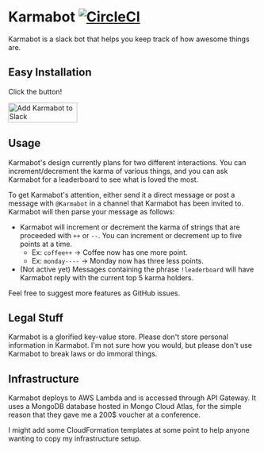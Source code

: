 # Karmabot [![CircleCI](https://circleci.com/gh/AlexanderPruss/KarmaBot.svg?style=svg)](https://circleci.com/gh/AlexanderPruss/KarmaBot)

Karmabot is a slack bot that helps you keep track of how awesome things are. 

## Easy Installation

Click the button!

<a href="https://slack.com/oauth/authorize?client_id=496346185462.494344275745&scope=bot"><img alt="Add Karmabot to Slack" height="40" width="139" src="https://platform.slack-edge.com/img/add_to_slack.png" srcset="https://platform.slack-edge.com/img/add_to_slack.png 1x, https://platform.slack-edge.com/img/add_to_slack@2x.png 2x"></a>

## Usage

Karmabot's design currently plans for two different interactions. You can increment/decrement the 
karma of various things, and you can ask Karmabot for a leaderboard to see what is loved the most.

To get Karmabot's attention, either send it a direct message or post a message with `@Karmabot` 
in a channel that Karmabot has been invited to. Karmabot will then parse your message as follows:

- Karmabot will increment or decrement the karma of strings that are proceeded with `++` or `--`. You can 
increment or decrement up to five points at a time.
  - Ex: `coffee++` -> Coffee now has one more point.
  - Ex: `monday----` -> Monday now has three less points.
- (Not active yet) Messages containing the phrase `!leaderboard` will have Karmabot reply with the current top 5 karma holders.

Feel free to suggest more features as GitHub issues.

## Legal Stuff

Karmabot is a glorified key-value store. Please don't store personal information in Karmabot. I'm not sure how you would, 
but please don't use Karmabot to break laws or do immoral things.

## Infrastructure

Karmabot deploys to AWS Lambda and is accessed through API Gateway. It uses a MongoDB database hosted in Mongo Cloud Atlas,
for the simple reason that they gave me a 200$ voucher at a conference.

I might add some CloudFormation templates at some point to help anyone wanting to copy my infrastructure setup.
